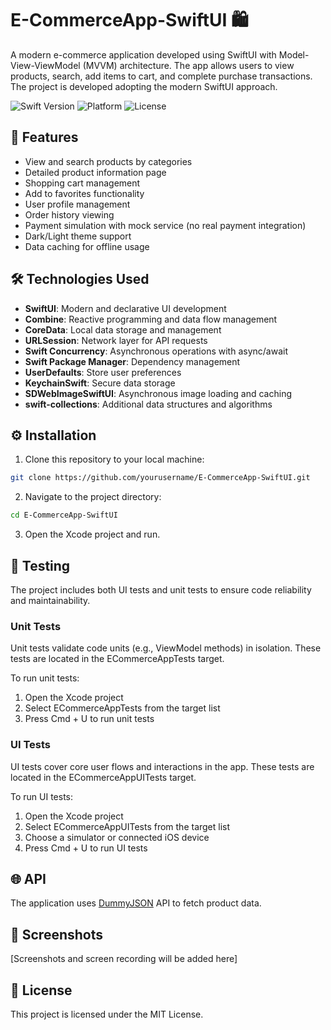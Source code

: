 # E-CommerceApp-SwiftUI 🛍️

A modern e-commerce application developed using SwiftUI with Model-View-ViewModel (MVVM) architecture. The app allows users to view products, search, add items to cart, and complete purchase transactions. The project is developed adopting the modern SwiftUI approach.

![Swift Version](https://img.shields.io/badge/Swift-5.0-orange.svg)
![Platform](https://img.shields.io/badge/Platform-iOS-blue.svg)
![License](https://img.shields.io/badge/License-MIT-green.svg)

## 🌟 Features

- View and search products by categories
- Detailed product information page
- Shopping cart management
- Add to favorites functionality
- User profile management
- Order history viewing
- Payment simulation with mock service (no real payment integration)
- Dark/Light theme support
- Data caching for offline usage

## 🛠️ Technologies Used

- **SwiftUI**: Modern and declarative UI development
- **Combine**: Reactive programming and data flow management
- **CoreData**: Local data storage and management
- **URLSession**: Network layer for API requests
- **Swift Concurrency**: Asynchronous operations with async/await
- **Swift Package Manager**: Dependency management
- **UserDefaults**: Store user preferences
- **KeychainSwift**: Secure data storage
- **SDWebImageSwiftUI**: Asynchronous image loading and caching
- **swift-collections**: Additional data structures and algorithms

## ⚙️ Installation

1. Clone this repository to your local machine:
```bash
git clone https://github.com/yourusername/E-CommerceApp-SwiftUI.git
```

2. Navigate to the project directory:
```bash
cd E-CommerceApp-SwiftUI
```

3. Open the Xcode project and run.

## 🧪 Testing

The project includes both UI tests and unit tests to ensure code reliability and maintainability.

### Unit Tests
Unit tests validate code units (e.g., ViewModel methods) in isolation. These tests are located in the ECommerceAppTests target.

To run unit tests:
1. Open the Xcode project
2. Select ECommerceAppTests from the target list
3. Press Cmd + U to run unit tests

### UI Tests
UI tests cover core user flows and interactions in the app. These tests are located in the ECommerceAppUITests target.

To run UI tests:
1. Open the Xcode project
2. Select ECommerceAppUITests from the target list
3. Choose a simulator or connected iOS device
4. Press Cmd + U to run UI tests

## 🌐 API

The application uses [DummyJSON](https://dummyjson.com/) API to fetch product data.

## 📱 Screenshots

[Screenshots and screen recording will be added here]

## 📝 License

This project is licensed under the MIT License.
